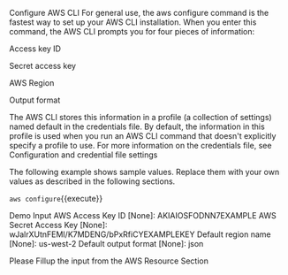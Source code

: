 Configure AWS CLI 
For general use, the aws configure command is the fastest way to set up your AWS CLI installation. When you enter this command, the AWS CLI prompts you for four pieces of information:

Access key ID

Secret access key

AWS Region

Output format

The AWS CLI stores this information in a profile (a collection of settings) named default in the credentials file. By default, the information in this profile is used when you run an AWS CLI command that doesn't explicitly specify a profile to use. For more information on the credentials file, see Configuration and credential file settings

The following example shows sample values. Replace them with your own values as described in the following sections.

`aws configure`{{execute}}

Demo Input
AWS Access Key ID [None]: AKIAIOSFODNN7EXAMPLE
AWS Secret Access Key [None]: wJalrXUtnFEMI/K7MDENG/bPxRfiCYEXAMPLEKEY
Default region name [None]: us-west-2
Default output format [None]: json

Please Fillup the input from the AWS Resource Section